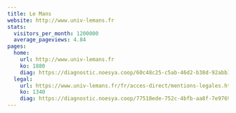 ```yaml
---
title: Le Mans
website: http://www.univ-lemans.fr
stats:
  visitors_per_month: 1200000
  average_pageviews: 4.84
pages:
  home: 
    url: http://www.univ-lemans.fr
    ko: 1880
    diag: https://diagnostic.noesya.coop/60c48c25-c5ab-46d2-b38d-92abb1d465d6
  legal: 
    url: https://www.univ-lemans.fr/fr/acces-direct/mentions-legales.html
    ko: 1340
    diag: https://diagnostic.noesya.coop/77518ede-752c-4bfb-aa8f-7e9769696e43
---
```

